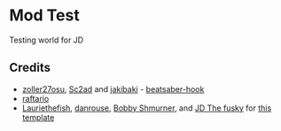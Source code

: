# Mod Test

Testing world for JD 

## Credits

* [zoller27osu](https://github.com/zoller27osu), [Sc2ad](https://github.com/Sc2ad) and [jakibaki](https://github.com/jakibaki) - [beatsaber-hook](https://github.com/sc2ad/beatsaber-hook)
* [raftario](https://github.com/raftario)
* [Lauriethefish](https://github.com/Lauriethefish), [danrouse](https://github.com/danrouse), [Bobby Shmurner](https://github.com/BobbyShmurner), and [JD The fusky](https://github.com/Jd-Gamer65) for [this template](https://github.com/Jd-Gamer65/quest-mod-template)
